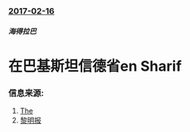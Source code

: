 ### [2017-02-16](/news/2017/02/16/index.md)

##### 海得拉巴
# 在巴基斯坦信德省en Sharif 




### 信息来源:

1. [The](https://www.thenews.com.pk/latest/186748-Several-injured-in-Sehwan-Sharif-explosion#)
2. [黎明报](http://www.dawn.com/news/1315136/at-least-10-dead-as-bomb-rips-through-lal-shahbaz-shrine-in-sehwan-sindh)

